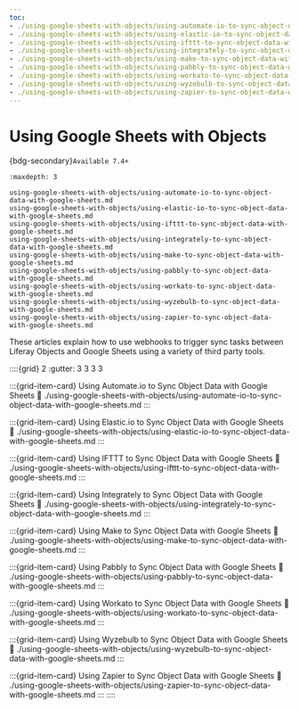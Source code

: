 ```yaml
---
toc:
- ./using-google-sheets-with-objects/using-automate-io-to-sync-object-data-with-google-sheets.md
- ./using-google-sheets-with-objects/using-elastic-io-to-sync-object-data-with-google-sheets.md
- ./using-google-sheets-with-objects/using-ifttt-to-sync-object-data-with-google-sheets.md
- ./using-google-sheets-with-objects/using-integrately-to-sync-object-data-with-google-sheets.md
- ./using-google-sheets-with-objects/using-make-to-sync-object-data-with-google-sheets.md
- ./using-google-sheets-with-objects/using-pabbly-to-sync-object-data-with-google-sheets.md
- ./using-google-sheets-with-objects/using-workato-to-sync-object-data-with-google-sheets.md
- ./using-google-sheets-with-objects/using-wyzebulb-to-sync-object-data-with-google-sheets.md
- ./using-google-sheets-with-objects/using-zapier-to-sync-object-data-with-google-sheets.md
---
```

# Using Google Sheets with Objects

{bdg-secondary}`Available 7.4+`

```{toctree}
:maxdepth: 3

using-google-sheets-with-objects/using-automate-io-to-sync-object-data-with-google-sheets.md
using-google-sheets-with-objects/using-elastic-io-to-sync-object-data-with-google-sheets.md
using-google-sheets-with-objects/using-ifttt-to-sync-object-data-with-google-sheets.md
using-google-sheets-with-objects/using-integrately-to-sync-object-data-with-google-sheets.md
using-google-sheets-with-objects/using-make-to-sync-object-data-with-google-sheets.md
using-google-sheets-with-objects/using-pabbly-to-sync-object-data-with-google-sheets.md
using-google-sheets-with-objects/using-workato-to-sync-object-data-with-google-sheets.md
using-google-sheets-with-objects/using-wyzebulb-to-sync-object-data-with-google-sheets.md
using-google-sheets-with-objects/using-zapier-to-sync-object-data-with-google-sheets.md
```

These articles explain how to use webhooks to trigger sync tasks between Liferay Objects and Google Sheets using a variety of third party tools.

::::{grid} 2
:gutter: 3 3 3 3

:::{grid-item-card} Using Automate.io to Sync Object Data with Google Sheets
:link: ./using-google-sheets-with-objects/using-automate-io-to-sync-object-data-with-google-sheets.md
:::

:::{grid-item-card} Using Elastic.io to Sync Object Data with Google Sheets
:link: ./using-google-sheets-with-objects/using-elastic-io-to-sync-object-data-with-google-sheets.md
:::

:::{grid-item-card} Using IFTTT to Sync Object Data with Google Sheets
:link: ./using-google-sheets-with-objects/using-ifttt-to-sync-object-data-with-google-sheets.md
:::

:::{grid-item-card} Using Integrately to Sync Object Data with Google Sheets
:link: ./using-google-sheets-with-objects/using-integrately-to-sync-object-data-with-google-sheets.md
:::

:::{grid-item-card} Using Make to Sync Object Data with Google Sheets
:link: ./using-google-sheets-with-objects/using-make-to-sync-object-data-with-google-sheets.md
:::

:::{grid-item-card} Using Pabbly to Sync Object Data with Google Sheets
:link: ./using-google-sheets-with-objects/using-pabbly-to-sync-object-data-with-google-sheets.md
:::

:::{grid-item-card} Using Workato to Sync Object Data with Google Sheets
:link: ./using-google-sheets-with-objects/using-workato-to-sync-object-data-with-google-sheets.md
:::

:::{grid-item-card} Using Wyzebulb to Sync Object Data with Google Sheets
:link: ./using-google-sheets-with-objects/using-wyzebulb-to-sync-object-data-with-google-sheets.md
:::

:::{grid-item-card} Using Zapier to Sync Object Data with Google Sheets
:link: ./using-google-sheets-with-objects/using-zapier-to-sync-object-data-with-google-sheets.md
:::
::::